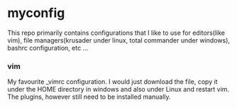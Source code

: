 # myconfig

This repo primarily contains configurations that I like to use for editors(like vim), file managers(krusader under linux, total commander under windows), bashrc configuration, etc ...

### vim

My favourite _vimrc configuration. I would just download the file, copy it under the HOME directory in windows and also under Linux and restart vim. The plugins, however still need to be installed manually.

